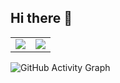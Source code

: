## Hi there 👋

<!--
**NguyenAn2506/NguyenAn2506** is a ✨ _special_ ✨ repository because its `README.md` (this file) appears on your GitHub profile.

Here are some ideas to get you started:

- 🔭 I’m currently working on ...
- 🌱 I’m currently learning ...
- 👯 I’m looking to collaborate on ...
- 🤔 I’m looking for help with ...
- 💬 Ask me about ...
- 📫 How to reach me: ...
- 😄 Pronouns: ...
- ⚡ Fun fact: ...
-->

<table>
  <tr>
    <td>
      <img src="https://github-readme-stats.vercel.app/api?username=NguyenAn2506&show_icons=true&theme=tokyonight" />
    </td>
    <td>
      <img src="https://github-readme-stats.vercel.app/api/top-langs/?username=NguyenAn2506&layout=compact&theme=tokyonight" />
    </td>
  </tr>
</table>

![GitHub Activity Graph](https://github-readme-activity-graph.vercel.app/graph?username=NguyenAn2506&theme=github-compact)
